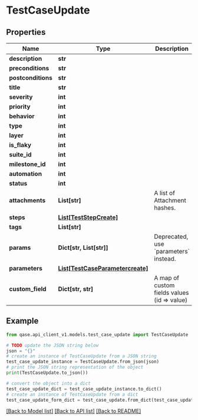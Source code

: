 # TestCaseUpdate


## Properties

Name | Type | Description | Notes
------------ | ------------- | ------------- | -------------
**description** | **str** |  | [optional] 
**preconditions** | **str** |  | [optional] 
**postconditions** | **str** |  | [optional] 
**title** | **str** |  | [optional] 
**severity** | **int** |  | [optional] 
**priority** | **int** |  | [optional] 
**behavior** | **int** |  | [optional] 
**type** | **int** |  | [optional] 
**layer** | **int** |  | [optional] 
**is_flaky** | **int** |  | [optional] 
**suite_id** | **int** |  | [optional] 
**milestone_id** | **int** |  | [optional] 
**automation** | **int** |  | [optional] 
**status** | **int** |  | [optional] 
**attachments** | **List[str]** | A list of Attachment hashes. | [optional] 
**steps** | [**List[TestStepCreate]**](TestStepCreate.md) |  | [optional] 
**tags** | **List[str]** |  | [optional] 
**params** | **Dict[str, List[str]]** | Deprecated, use &#x60;parameters&#x60; instead. | [optional] 
**parameters** | [**List[TestCaseParametercreate]**](TestCaseParametercreate.md) |  | [optional] 
**custom_field** | **Dict[str, str]** | A map of custom fields values (id &#x3D;&gt; value) | [optional] 

## Example

```python
from qase.api_client_v1.models.test_case_update import TestCaseUpdate

# TODO update the JSON string below
json = "{}"
# create an instance of TestCaseUpdate from a JSON string
test_case_update_instance = TestCaseUpdate.from_json(json)
# print the JSON string representation of the object
print(TestCaseUpdate.to_json())

# convert the object into a dict
test_case_update_dict = test_case_update_instance.to_dict()
# create an instance of TestCaseUpdate from a dict
test_case_update_form_dict = test_case_update.from_dict(test_case_update_dict)
```
[[Back to Model list]](../README.md#documentation-for-models) [[Back to API list]](../README.md#documentation-for-api-endpoints) [[Back to README]](../README.md)


